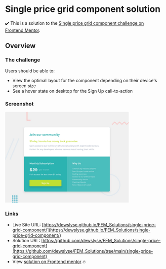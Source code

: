 # Single price grid component solution

:heavy_check_mark: This is a solution to the [Single price grid component challenge on Frontend Mentor](https://www.frontendmentor.io/challenges/single-price-grid-component-5ce41129d0ff452fec5abbbc).

## Overview

### The challenge

Users should be able to:

- View the optimal layout for the component depending on their device's screen size
- See a hover state on desktop for the Sign Up call-to-action

### Screenshot

<img src="./design/desktop-preview.jpg" alt="screenshot" width="400"/>
  
### Links

- Live Site URL: [https://dewslyse.github.io/FEM_Solutions/single-price-grid-component/](https://dewslyse.github.io/FEM_Solutions/single-price-grid-component/)
- Solution URL: [https://github.com/dewslyse/FEM_Solutions/single-price-grid-component](https://github.com/dewslyse/FEM_Solutions/tree/main/single-price-grid-component)
- View [solution on Frontend mentor](https://www.frontendmentor.io/solutions/single-price-grid-with-scss-and-grid-j8rXPznN8) :fire:

